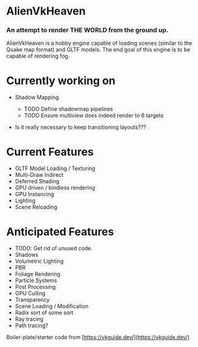 # AlienVkHeaven

### An attempt to render THE WORLD from the ground up. 
AlienVkHeaven is a hobby engine capable of loading scenes (similar to the Quake map format) and GLTF models. 
The end goal of this engine is to be capable of rendering fog. 

# Currently working on
- Shadow Mapping
    - TODO Define shadowmap pipelines
    - TODO Ensure multiview does indeed render to 6 targets
    
- Is it really necessary to keep transitioning layouts???

# Current Features
- GLTF Model Loading / Texturing
- Multi-Draw Indirect
- Deferred Shading
- GPU driven / bindless rendering
- GPU Instancing
- Lighting
- Scene Reloading




# Anticipated Features
- TODO: Get rid of unused code.
- Shadows
- Volumetric Lighting
- PBR
- Foliage Rendering
- Particle Systems
- Post Processing
- GPU Culling
- Transparency
- Scene Loading / Modification
- Radix sort of some sort
- Ray tracing
- Path tracing?

Boiler-plate/starter code from [https://vkguide.dev/](https://vkguide.dev/)